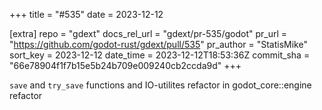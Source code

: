 +++
title = "#535"
date = 2023-12-12

[extra]
repo = "gdext"
docs_rel_url = "gdext/pr-535/godot"
pr_url = "https://github.com/godot-rust/gdext/pull/535"
pr_author = "StatisMike"
sort_key = 2023-12-12
date_time = 2023-12-12T18:53:36Z
commit_sha = "66e78904f1f7b15e5b24b709e009240cb2ccda9d"
+++

`save` and `try_save` functions and IO-utilites refactor in godot_core::engine refactor
